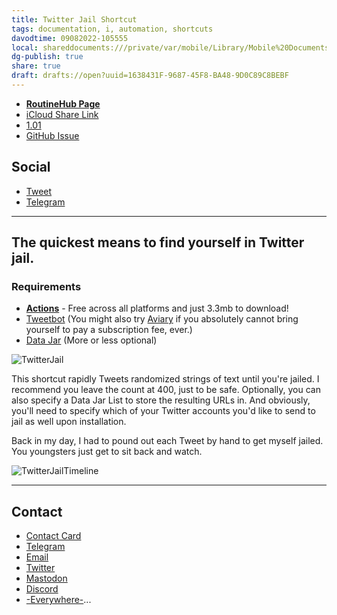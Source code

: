 ```yaml
---
title: Twitter Jail Shortcut
tags: documentation, i, automation, shortcuts
davodtime: 09082022-105555
local: shareddocuments:///private/var/mobile/Library/Mobile%20Documents/iCloud~md~obsidian/Documents/OBSHIDDIAN/drafts/1638431F-9687-45F8-BA48-9D0C89C8BEBF.md
dg-publish: true
share: true
draft: drafts://open?uuid=1638431F-9687-45F8-BA48-9D0C89C8BEBF
---
```


- [**RoutineHub Page**](https://routinehub.co/shortcut/11086/)
- [iCloud Share Link](https://www.icloud.com/shortcuts/285429b9fc7040cea56991dd5ddb2da7)
- [1.01](https://www.icloud.com/shortcuts/a3566731a0964a32ac993b522fe2f78f)
- [GitHub Issue](https://github.com/extratone/i/issues/148)

## Social
- [Tweet](https://twitter.com/NeoYokel/status/1493112243634032640)
- [Telegram](https://t.me/extratone/10235)

---

## The quickest means to find yourself in Twitter jail.

### Requirements
- [**Actions**](https://apps.apple.com/us/app/actions/id1586435171) - Free across all platforms and just 3.3mb to download!
- [Tweetbot](https://apps.apple.com/us/app/tweetbot-6-for-twitter/id1527500834) (You might also try [Aviary](https://apps.apple.com/us/app/aviary-for-twitter/id1522043420) if you absolutely cannot bring yourself to pay a subscription fee, ever.) 
- [Data Jar](https://apps.apple.com/us/app/data-jar/id1453273600) (More or less optional)

![TwitterJail](https://user-images.githubusercontent.com/43663476/153809027-b40cb0e7-eebc-47c2-9ea1-94d76701fe7d.png)

This shortcut rapidly Tweets randomized strings of text until you're jailed. I recommend you leave the count at 400, just to be safe. Optionally, you can also specify a Data Jar List to store the resulting URLs in. And obviously, you'll need to specify which of your Twitter accounts you'd like to send to jail as well upon installation.

Back in my day, I had to pound out each Tweet by hand to get myself jailed. You youngsters just get to sit back and watch.

![TwitterJailTimeline](https://user-images.githubusercontent.com/43663476/153808840-473464ae-2922-45a9-a27b-46d0b7f3a247.png)

---

## Contact

- [Contact Card](https://davidblue.wtf/db.vcf)
- [Telegram](https://t.me/extratone)
- [Email](mailto:davidblue@extratone.com) 
- [Twitter](https://twitter.com/NeoYokel)
- [Mastodon](https://mastodon.social/@DavidBlue)
- [Discord](https://discord.gg/0b9KQUKP858b0iZF)
- [-Everywhere-](https://raindrop.io/davidblue/social-directory-21059174)...